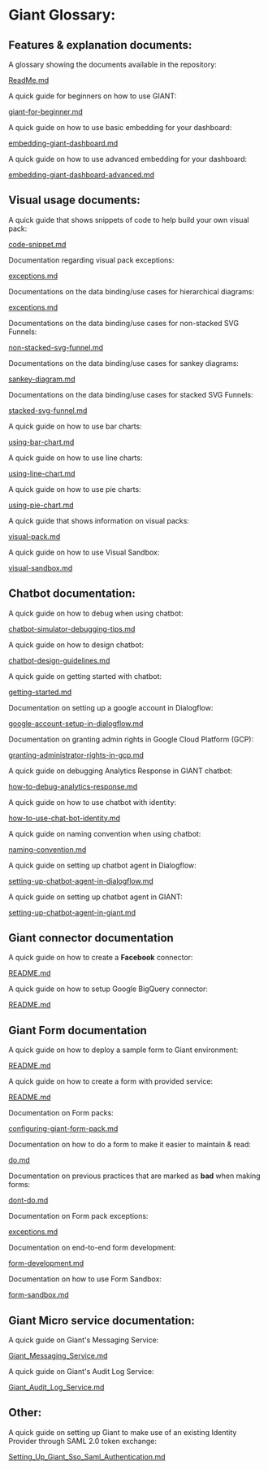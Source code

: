 # Giant Glossary:

## Features & explanation documents:

A glossary showing the documents available in the repository:

[ReadMe.md](ReadMe.md)

A quick guide for beginners on how to use GIANT:

[giant-for-beginner.md](giant-for-beginner.md)

A quick guide on how to use basic embedding for your dashboard:

[embedding-giant-dashboard.md](embedding-giant-dashboard.md)

A quick guide on how to use advanced embedding for your dashboard:

[embedding-giant-dashboard-advanced.md](embedding-giant-dashboard-advanced.md)

## Visual usage documents:

A quick guide that shows snippets of code to help build your own visual pack:

[code-snippet.md](code-snippet.md)

Documentation regarding visual pack exceptions:

[exceptions.md](exceptions.md)

Documentations on the data binding/use cases for hierarchical diagrams:

[exceptions.md](hierarchical-diagram.md)

Documentations on the data binding/use cases for non-stacked SVG Funnels:

[non-stacked-svg-funnel.md](non-stacked-svg-funnel.md)

Documentations on the data binding/use cases for sankey diagrams:

[sankey-diagram.md](sankey-diagram.md)

Documentations on the data binding/use cases for stacked SVG Funnels:

[stacked-svg-funnel.md](stacked-svg-funnel.md)

A quick guide on how to use bar charts:

[using-bar-chart.md](using-bar-chart.md)

A quick guide on how to use line charts:

[using-line-chart.md](using-line-chart.md)

A quick guide on how to use pie charts:

[using-pie-chart.md](using-pie-chart.md)

A quick guide that shows information on visual packs:

[visual-pack.md](visual-pack.md)

A quick guide on how to use Visual Sandbox:

[visual-sandbox.md](visual-sandbox.md)

## Chatbot documentation:

A quick guide on how to debug when using chatbot:

[chatbot-simulator-debugging-tips.md](chatbot-simulator-debugging-tips.md)

A quick guide on how to design chatbot:

[chatbot-design-guidelines.md](chatbot-design-guidelines.md)

A quick guide on getting started with chatbot:

[getting-started.md](getting-started.md)

Documentation on setting up a google account in Dialogflow:

[google-account-setup-in-dialogflow.md](google-account-setup-in-dialogflow.md)

Documentation on granting admin rights in Google Cloud Platform (GCP):

[granting-administrator-rights-in-gcp.md](granting-administrator-rights-in-gcp.md)

A quick guide on debugging Analytics Response in GIANT chatbot:

[how-to-debug-analytics-response.md](how-to-debug-analytics-response.md)

A quick guide on how to use chatbot with identity:

[how-to-use-chat-bot-identity.md](how-to-use-chat-bot-identity.md)

A quick guide on naming convention when using chatbot:

[naming-convention.md](naming-convention.md)

A quick guide on setting up chatbot agent in Dialogflow:

[setting-up-chatbot-agent-in-dialogflow.md](setting-up-chatbot-agent-in-dialogflow.md)

A quick guide on setting up chatbot agent in GIANT:

[setting-up-chatbot-agent-in-giant.md](setting-up-chatbot-agent-in-giant.md)


## Giant connector documentation

A quick guide on how to create a **Facebook** connector:

[README.md](Facebook/README.md)

A quick guide on how to setup Google BigQuery connector:

[README.md](GoogleBigQuery/README.md)

## Giant Form documentation

A quick guide on how to deploy a sample form to Giant environment:

[README.md](form/README.md)

A quick guide on how to create a form with provided service:

[README.md](form/tutorial/README.md)

Documentation on Form packs:

[configuring-giant-form-pack.md](form/configuring-giant-form-pack.md)

Documentation on how to do a form to make it easier to maintain & read:

[do.md](form/do.md)

Documentation on previous practices that are marked as **bad** when making forms:

[dont-do.md](form/dont-do.md)

Documentation on Form pack exceptions:

[exceptions.md](form/exceptions.md)

Documentation on end-to-end form development:

[form-development.md](form/form-development.md)

Documentation on how to use Form Sandbox:

[form-sandbox.md](form/form-sandbox.md)

## Giant Micro service documentation:

A quick guide on Giant's Messaging Service:

[Giant_Messaging_Service.md](giant_microservice/Giant_Messaging_Service.md)

A quick guide on Giant's Audit Log Service:

[Giant_Audit_Log_Service.md](giant_microservice/Giant_Audit_Log_Service.md)

## Other:

A quick guide on setting up Giant to make use of an existing Identity Provider through SAML 2.0 token exchange:

[Setting_Up_Giant_Sso_Saml_Authentication.md](setup_configurations/Setting_Up_Giant_Sso_Saml_Authentication.md
)
